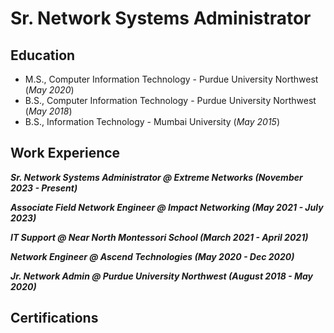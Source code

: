 # Sr. Network Systems Administrator

## Education						       		
- M.S., Computer Information Technology - Purdue University Northwest (_May 2020_)	 			        		
- B.S., Computer Information Technology - Purdue University Northwest (_May 2018_)
- B.S., Information Technology - Mumbai University (_May 2015_)

## Work Experience
***Sr. Network Systems Administrator @ Extreme Networks (November 2023 - Present)***



***Associate Field Network Engineer @ Impact Networking (May 2021 - July 2023)***



***IT Support @ Near North Montessori School (March 2021 - April 2021)***



***Network Engineer @ Ascend Technologies (May 2020 - Dec 2020)***



***Jr. Network Admin @ Purdue University Northwest (August 2018 - May 2020)***



## Certifications





